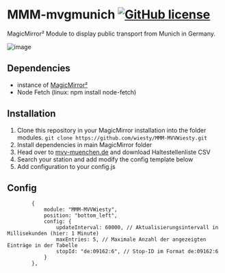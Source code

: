 # MMM-mvgmunich [![GitHub license](https://img.shields.io/badge/license-MIT-blue.svg)](https://github.com/wiesty/MMM-MVVWiesty/raw/master/LICENSE)

MagicMirror² Module to display public transport from Munich  in Germany.


![image](https://github.com/wiesty/MMM-MVVWiesty/assets/106901362/9656a212-c737-4ad5-a181-55abcc75fcec)


## Dependencies
* instance of [MagicMirror²](https://github.com/MichMich/MagicMirror)
* Node Fetch (linux: npm install node-fetch)

## Installation
1. Clone this repository in your MagicMirror installation into the folder modules.
```git clone https://github.com/wiesty/MMM-MVVWiesty.git```
2. Install dependencies in main MagicMirror folder
3. Head over to [mvv-muenchen.de](https://www.mvv-muenchen.de/fahrplanauskunft/fuer-entwickler/opendata/index.html) and download Haltestellenliste CSV
4. Search your station and add modify the config template below
5. Add configuration to your config.js

## Config


```
		{
			module: "MMM-MVVWiesty",
			position: "bottom_left",
			config: {
				updateInterval: 60000, // Aktualisierungsintervall in Millisekunden (hier: 1 Minute)
				maxEntries: 5, // Maximale Anzahl der angezeigten Einträge in der Tabelle
				stopId: "de:09162:6", // Stop-ID im Format de:09162:6
			}
		},
```
